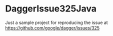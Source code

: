 # DaggerIssue325Java
Just a sample project for reproducing the issue at https://github.com/google/dagger/issues/325
